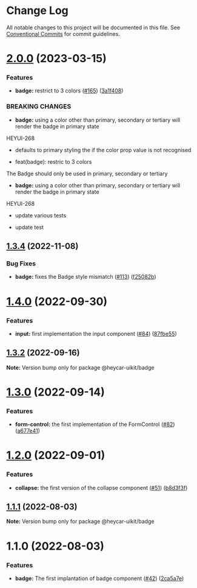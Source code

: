# Change Log

All notable changes to this project will be documented in this file.
See [Conventional Commits](https://conventionalcommits.org) for commit guidelines.

# [2.0.0](https://github.com/hey-car/heycar-uikit/compare/@heycar-uikit/badge@1.3.4...@heycar-uikit/badge@2.0.0) (2023-03-15)


### Features

* **badge:** restrict to 3 colors ([#165](https://github.com/hey-car/heycar-uikit/issues/165)) ([3a1f408](https://github.com/hey-car/heycar-uikit/commit/3a1f408fb15f6d61f960496723c7077daa1c1dd8))


### BREAKING CHANGES

* **badge:** using a color other than primary, secondary or tertiary will render the badge in
primary state

HEYUI-268

* defaults to primary styling the if the color prop value is not recognised

* feat(badge): restric to 3 colors

The Badge should only be used in primary, secondary or tertiary
* **badge:** using a color other than primary, secondary or tertiary will render the badge in
primary state

HEYUI-268

* update various tests

* update test





## [1.3.4](https://github.com/hey-car/heycar-uikit/compare/@heycar-uikit/badge@1.4.0...@heycar-uikit/badge@1.3.4) (2022-11-08)


### Bug Fixes

* **badge:** fixes the Badge style mismatch ([#113](https://github.com/hey-car/heycar-uikit/issues/113)) ([f25082b](https://github.com/hey-car/heycar-uikit/commit/f25082b74c66d3f3a6ed294cfd9a1594a6e220e6))





# [1.4.0](https://github.com/hey-car/heycar-uikit/compare/@heycar-uikit/badge@1.3.2...@heycar-uikit/badge@1.4.0) (2022-09-30)


### Features

* **input:**  first implementation the input component ([#84](https://github.com/hey-car/heycar-uikit/issues/84)) ([87fbe55](https://github.com/hey-car/heycar-uikit/commit/87fbe5549048e44006781092e9e5707b6e63534d))





## [1.3.2](https://github.com/hey-car/heycar-uikit/compare/@heycar-uikit/badge@1.3.0...@heycar-uikit/badge@1.3.2) (2022-09-16)

**Note:** Version bump only for package @heycar-uikit/badge





# [1.3.0](https://github.com/hey-car/heycar-uikit/compare/@heycar-uikit/badge@1.2.0...@heycar-uikit/badge@1.3.0) (2022-09-14)


### Features

* **form-control:** the first implementation of the FormControl ([#82](https://github.com/hey-car/heycar-uikit/issues/82)) ([a677e41](https://github.com/hey-car/heycar-uikit/commit/a677e416511f411ee1389e42081963dd127254a9))





# [1.2.0](https://github.com/hey-car/heycar-uikit/compare/@heycar-uikit/badge@1.1.1...@heycar-uikit/badge@1.2.0) (2022-09-01)


### Features

* **collapse:** the first version of the collapse component ([#51](https://github.com/hey-car/heycar-uikit/issues/51)) ([b8d3f3f](https://github.com/hey-car/heycar-uikit/commit/b8d3f3f88cdfde98bb0f6364973895a5e9969182))





## [1.1.1](https://github.com/hey-car/heycar-uikit/compare/@heycar-uikit/badge@1.1.0...@heycar-uikit/badge@1.1.1) (2022-08-03)

**Note:** Version bump only for package @heycar-uikit/badge





# 1.1.0 (2022-08-03)


### Features

* **badge:** The first implantation of badge component ([#42](https://github.com/hey-car/heycar-uikit/issues/42)) ([2ca5a7e](https://github.com/hey-car/heycar-uikit/commit/2ca5a7ea897c4cdeccaadca4f4d1592be40fe6e7))
